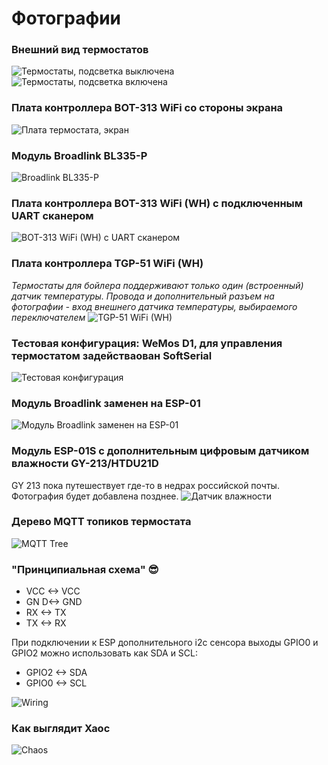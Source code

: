 # Фотографии

### Внешний вид термостатов
![Термостаты, подсветка выключена](https://github.com/mosave/Beok2MQTT/raw/main/Photos/p01%20Thermostats.jpg)
![Термостаты, подсветка включена](https://github.com/mosave/Beok2MQTT/raw/main/Photos/p02%20Backlight.jpg)

### Плата контроллера BOT-313 WiFi со стороны экрана
![Плата термостата, экран](https://github.com/mosave/Beok2MQTT/raw/main/Photos/p03%20Control%20Board%20Face.jpg)

### Модуль Broadlink BL335-P
![Broadlink BL335-P](https://github.com/mosave/Beok2MQTT/raw/main/Photos/p04%20Broadlink%20BL335-P.jpg)

### Плата контроллера BOT-313 WiFi (WH) с подключенным UART сканером
![BOT-313 WiFi (WH) с UART сканером](https://github.com/mosave/Beok2MQTT/raw/main/Photos/p05%20Control%20Board.jpg)

### Плата контроллера TGP-51 WiFi (WH)
*Термостаты для бойлера поддерживают только один (встроенный) датчик температуры. Провода и дополнительный разъем на фотографии - вход внешнего датчика температуры, выбираемого переключателем*
![TGP-51 WiFi (WH)](https://github.com/mosave/Beok2MQTT/raw/main/Photos/p05%20Control%20Board%202.jpg)

### Тестовая конфигурация: WeMos D1, для управления термостатом задействаован SoftSerial
![Тестовая конфигурация](https://github.com/mosave/Beok2MQTT/raw/main/Photos/p06%20Test%20setup.jpg)

### Модуль Broadlink заменен на ESP-01
![Модуль Broadlink заменен на ESP-01](https://github.com/mosave/Beok2MQTT/raw/main/Photos/p07%20ESP-01%20installed.jpg)

### Модуль ESP-01S с дополнительным цифровым датчиком влажности GY-213/HTDU21D
GY 213 пока путешествует где-то в недрах российской почты. Фотография будет добавлена позднее.
![Датчик влажности](https://github.com/mosave/Beok2MQTT/raw/main/Photos/p08%20ESP+GY213V.jpg)

### Дерево MQTT топиков термостата
![MQTT Tree](https://github.com/mosave/Beok2MQTT/raw/main/Photos/p09%20MQTT%20Tree.jpg)


### "Принципиальная схема" :sunglasses:

 * VCC <-> VCC
 * GN D<-> GND
 * RX <-> TX
 * TX <-> RX
 
 При подключении к ESP дополнительного i2c сенсора выходы GPIO0 и GPIO2 можно использовать как SDA и SCL:
 * GPIO2 <-> SDA
 * GPIO0 <-> SCL

![Wiring](https://github.com/mosave/Beok2MQTT/raw/main/Photos/p10%20Wiring.jpg)


### Как выглядит Хаос
![Chaos](https://github.com/mosave/Beok2MQTT/raw/main/Photos/p11%20Workplace%20Chaos.jpg)

